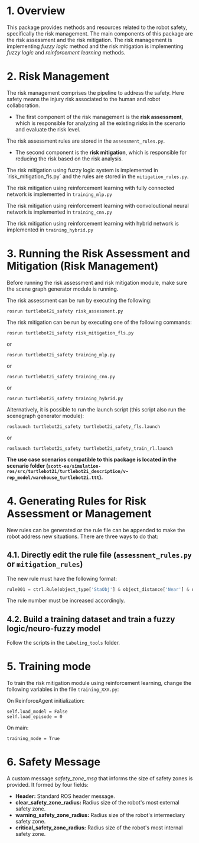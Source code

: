 # 1. Overview

This package provides methods and resources related to the robot safety, specifically the risk management.
The main components of this package are the risk assessment and the risk mitigation. The risk management is implementing _fuzzy logic_ method and the risk mitigation is implementing _fuzzy logic_ and _reinforcement learning_ methods.


# 2. Risk Management

The risk management comprises the pipeline to address the safety. Here safety means the injury risk associated to the human and robot collaboration.

* The first component of the risk management is the **risk assessment**, which is responsible for analyzing all the existing risks in the scenario and evaluate the risk level.

The risk assessment rules are stored in the `assessment_rules.py`.

* The second component is the **risk mitigation**, which is responsible for reducing the risk based on the risk analysis.

The risk mitigation using fuzzy logic system is implemented in ´risk_mitigation_fls.py´ and the rules are stored in the `mitigation_rules.py`.

The risk mitigation using reinforcement learning with fully connected network is implemented in  `training_mlp.py` 

The risk mitigation using reinforcement learning with convoloutional neural network is implemented in  `training_cnn.py` 

The risk mitigation using reinforcement learning with hybrid network is implemented in  `training_hybrid.py` 

# 3. Running the Risk Assessment and Mitigation (Risk Management)

Before running the risk assessment and risk mitigation module, make sure the scene graph generator module is running.

The risk assessment can be run by executing the following:
```
rosrun turtlebot2i_safety risk_assessment.py
```

The risk mitigation can be run by executing one of the following commands:
```
rosrun turtlebot2i_safety risk_mitigation_fls.py
```
or
```
rosrun turtlebot2i_safety training_mlp.py
```
or
```
rosrun turtlebot2i_safety training_cnn.py
```
or
```
rosrun turtlebot2i_safety training_hybrid.py
```


Alternatively, it is possible to run the launch script (this script also run the scenegraph generator module):
```
roslaunch turtlebot2i_safety turtlebot2i_safety_fls.launch 
```
or 
```
roslaunch turtlebot2i_safety turtlebot2i_safety_train_rl.launch
```

**The use case scenarios compatible to this package is located in the scenario folder (`scott-eu/simulation-ros/src/turtlebot2i/turtlebot2i_description/v-rep_model/warehouse_turtlebot2i.ttt`).**

# 4. Generating Rules for Risk Assessment or Management

New rules can be generated or the rule file can be appended to make the robot address new situations.
There are three ways to do that:

## 4.1. Directly edit the rule file (`assessment_rules.py` or `mitigation_rules`)

The new rule must have the following format:
```python
rule001 = ctrl.Rule(object_type['StaObj'] & object_distance['Near'] & object_direction['Front'] , object_risk['VeryHigh'])
```
The rule number must be increased accordingly.

## 4.2. Build a training dataset and train a fuzzy logic/neuro-fuzzy model

Follow the scripts in the `Labeling_tools` folder.

# 5. Training mode

To train the risk mitigation module using reinforcement learning, change the following variables in the file `training_XXX.py`:

On ReinforceAgent initialization:
```
self.load_model = False
self.load_episode = 0
```

On main:
```
training_mode = True
```


# 6. Safety Message

A custom message *safety_zone_msg* that informs the size of safety zones is provided. It formed by four fields:

- **Header:** Standard ROS header message.
- **clear_safety_zone_radius:** Radius size of the robot's most external safety zone.
- **warning_safety_zone_radius:** Radius size of the robot's intermediary safety zone.
- **critical_safety_zone_radius:** Radius size of the robot's most internal safety zone.

